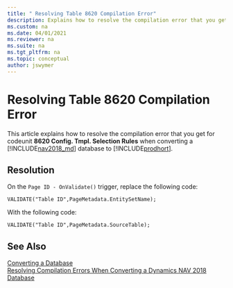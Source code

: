 ```yaml
---
title: " Resolving Table 8620 Compilation Error"
description: Explains how to resolve the compilation error that you get for Table 8620 when converting a database from Dynamics NAV to Business Central.
ms.custom: na
ms.date: 04/01/2021
ms.reviewer: na
ms.suite: na
ms.tgt_pltfrm: na
ms.topic: conceptual
author: jswymer
---
```

# Resolving Table 8620 Compilation Error 
This article explains how to resolve the compilation error that you get for codeunit **8620 Config. Tmpl. Selection Rules** when converting a [!INCLUDE[nav2018_md](../developer/includes/nav2018_md.md)] database to  [!INCLUDE[prodhort](../developer/includes/prod_short.md)].

## Resolution

On the `Page ID - OnValidate()` trigger, replace the following code:

``` 
VALIDATE("Table ID",PageMetadata.EntitySetName);
```

With the following code:

``` 
VALIDATE("Table ID",PageMetadata.SourceTable);
```
## See Also  
 [Converting a Database](Converting-a-Database.md)  
 [Resolving Compilation Errors When Converting a Dynamics NAV 2018 Database](Resolve-Compile-Errors-When-Converting-Dynamics-NAV-2018-Database.md)  
